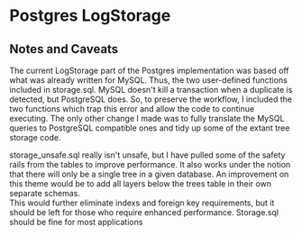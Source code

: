 # Postgres LogStorage

## Notes and Caveats
The current LogStorage part of the Postgres implementation was based off what
was already written for MySQL.  Thus, the two user-defined functions included in 
storage.sql.  MySQL doesn't kill a transaction when a duplicate is detected, but 
PostgreSQL does.  So, to preserve the workflow, I included the two functions 
which trap this error and allow the code to continue executing.  The only other
change I made was to fully translate the MySQL queries to PostgreSQL compatible ones
and tidy up some of the extant tree storage code.

storage_unsafe.sql really isn't unsafe, but I have pulled some of the safety
rails from the tables to improve performance.  It also works under the notion that
there will only be a single tree in a given database.  An improvement on this theme 
would be to add all layers below the trees table in their own separate schemas.  
This would further eliminate indexs and foreign key requirements, but it should
be left for those who require enhanced performance.  Storage.sql should be fine for most applications
